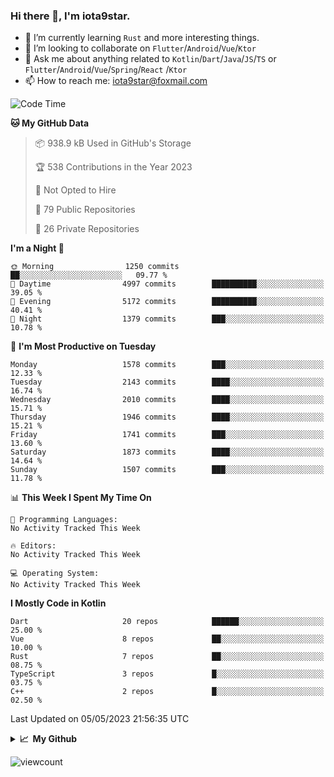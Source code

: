 ### Hi there 👋, I'm iota9star.

- 🌱 I’m currently learning `Rust` and more interesting things.
- 👯 I’m looking to collaborate on `Flutter`/`Android`/`Vue`/`Ktor`
- 💬 Ask me about anything related to `Kotlin`/`Dart`/`Java`/`JS`/`TS` or `Flutter`/`Android`/`Vue`/`Spring`/`React`
  /`Ktor`
- 📫 How to reach me: [iota9star@foxmail.com](iota9star@foxmail.com)



<!--START_SECTION:waka-->
![Code Time](http://img.shields.io/badge/Code%20Time-3%2C090%20hrs%2054%20mins-blue)

**🐱 My GitHub Data** 

> 📦 938.9 kB Used in GitHub's Storage 
 > 
> 🏆 538 Contributions in the Year 2023
 > 
> 🚫 Not Opted to Hire
 > 
> 📜 79 Public Repositories 
 > 
> 🔑 26 Private Repositories 
 > 
**I'm a Night 🦉** 

```text
🌞 Morning                1250 commits        ██░░░░░░░░░░░░░░░░░░░░░░░   09.77 % 
🌆 Daytime                4997 commits        ██████████░░░░░░░░░░░░░░░   39.05 % 
🌃 Evening                5172 commits        ██████████░░░░░░░░░░░░░░░   40.41 % 
🌙 Night                  1379 commits        ███░░░░░░░░░░░░░░░░░░░░░░   10.78 % 
```
📅 **I'm Most Productive on Tuesday** 

```text
Monday                   1578 commits        ███░░░░░░░░░░░░░░░░░░░░░░   12.33 % 
Tuesday                  2143 commits        ████░░░░░░░░░░░░░░░░░░░░░   16.74 % 
Wednesday                2010 commits        ████░░░░░░░░░░░░░░░░░░░░░   15.71 % 
Thursday                 1946 commits        ████░░░░░░░░░░░░░░░░░░░░░   15.21 % 
Friday                   1741 commits        ███░░░░░░░░░░░░░░░░░░░░░░   13.60 % 
Saturday                 1873 commits        ████░░░░░░░░░░░░░░░░░░░░░   14.64 % 
Sunday                   1507 commits        ███░░░░░░░░░░░░░░░░░░░░░░   11.78 % 
```


📊 **This Week I Spent My Time On** 

```text
💬 Programming Languages: 
No Activity Tracked This Week

🔥 Editors: 
No Activity Tracked This Week

💻 Operating System: 
No Activity Tracked This Week
```

**I Mostly Code in Kotlin** 

```text
Dart                     20 repos            ██████░░░░░░░░░░░░░░░░░░░   25.00 % 
Vue                      8 repos             ██░░░░░░░░░░░░░░░░░░░░░░░   10.00 % 
Rust                     7 repos             ██░░░░░░░░░░░░░░░░░░░░░░░   08.75 % 
TypeScript               3 repos             █░░░░░░░░░░░░░░░░░░░░░░░░   03.75 % 
C++                      2 repos             █░░░░░░░░░░░░░░░░░░░░░░░░   02.50 % 
```




 Last Updated on 05/05/2023 21:56:35 UTC
<!--END_SECTION:waka-->

<details>
  <summary><b>📈&nbsp;&nbsp;My Github</b></summary>
  <br>
  <img src='https://github-profile-trophy.vercel.app/?username=iota9star'>
  <img src='https://bad-apple-github-readme.vercel.app/api?show_bg=1&username=iota9star&hide_title=true'>
  <img src='http://cr-skills-chart-widget.azurewebsites.net/api/api?username=iota9star'>
</details>


![viewcount](https://count.getloli.com/get/@iota9star?theme=rule34)
